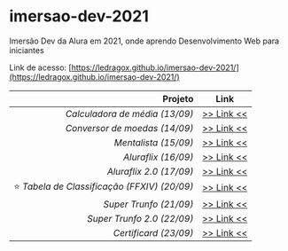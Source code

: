 # imersao-dev-2021

Imersão Dev da Alura em 2021, onde aprendo Desenvolvimento Web para iniciantes

Link de acesso: [https://ledragox.github.io/imersao-dev-2021/](https://ledragox.github.io/imersao-dev-2021/)

|                                      Projeto |                     Link                     |
| -------------------------------------------: | :------------------------------------------: |
|               _Calculadora de média (13/09)_ |  [>> Link <<](./src/calculadora-de-media/)   |
|                _Conversor de moedas (14/09)_ |   [>> Link <<](./src/conversor-de-moedas/)   |
|                         _Mentalista (15/09)_ |       [>> Link <<](./src/mentalista/)        |
|                          _Aluraflix (16/09)_ |        [>> Link <<](./src/aluraflix/)        |
|                      _Aluraflix 2.0 (17/09)_ |       [>> Link <<](./src/aluraflix-2/)       |
| ⭐ _Tabela de Classificação (FFXIV) (20/09)_ | [>> Link <<](./src/tabela-de-classificacao/) |
|                       _Super Trunfo (21/09)_ |      [>> Link <<](./src/super-trunfo/)       |
|                   _Super Trunfo 2.0 (22/09)_ |     [>> Link <<](./src/super-trunfo-2/)      |
|                        _Certificard (23/09)_ |       [>> Link <<](./src/certificard/)       |
